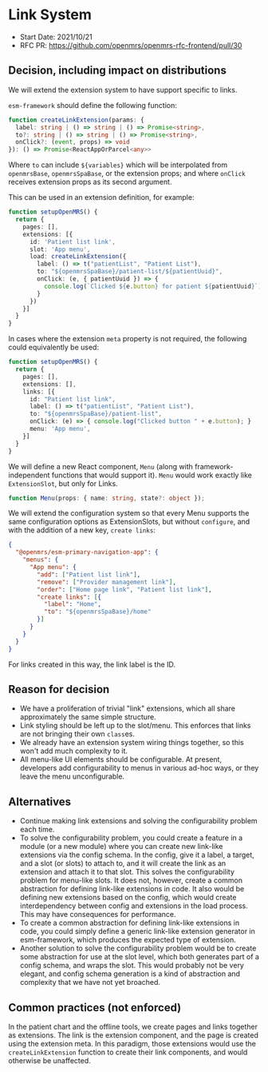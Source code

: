 # Link System
- Start Date: 2021/10/21
- RFC PR: https://github.com/openmrs/openmrs-rfc-frontend/pull/30

## Decision, including impact on distributions

We will extend the extension system to have support specific to links.

`esm-framework` should define the following function:

```ts
function createLinkExtension(params: {
  label: string | () => string | () => Promise<string>,
  to?: string | () => string | () => Promise<string>,
  onClick?: (event, props) => void
}): () => Promise<ReactAppOrParcel<any>>
```

Where `to` can include `${variables}` which will be interpolated from
`openmrsBase`, `openmrsSpaBase`, or the extension props; and where
`onClick` receives extension props as its second argument.

This can be used in an extension definition, for example:

```typescript
function setupOpenMRS() {
  return {
    pages: [],
    extensions: [{
      id: 'Patient list link',
      slot: 'App menu',
      load: createLinkExtension({
        label: () => t("patientList", "Patient List"),
        to: "${openmrsSpaBase}/patient-list/${patientUuid}",
        onClick: (e, { patientUuid }) => {
          console.log(`Clicked ${e.button} for patient ${patientUuid}`);
        }
      })
    }]
  }
}
```

In cases where the extension `meta` property is not required, the
following could equivalently be used:

```typescript
function setupOpenMRS() {
  return {
    pages: [],
    extensions: [],
    links: [{
      id: "Patient list link", 
      label: () => t("patientList", "Patient List"),
      to: "${openmrsSpaBase}/patient-list",
      onClick: (e) => { console.log("Clicked button " + e.button); }
      menu: 'App menu',
    }]
  }
}
```

We will define a new React component, `Menu` (along with
framework-independent functions that would support it). `Menu` would
work exactly like `ExtensionSlot`, but only for Links.

```typescript
function Menu(props: { name: string, state?: object });
```

We will extend the configuration system so that every Menu supports
the same configuration options as ExtensionSlots, but without `configure`, and
with the addition of a new key, `create links`:

```json
{
  "@openmrs/esm-primary-navigation-app": {
    "menus": {
      "App menu": {
        "add": ["Patient list link"],
        "remove": ["Provider management link"],
        "order": ["Home page link", "Patient list link"],
        "create links": [{
          "label": "Home",
          "to": "${openmrsSpaBase}/home"
        }]
      }
    }
  }
}
```

For links created in this way, the link label is the ID.

## Reason for decision

- We have a proliferation of trivial "link" extensions, which all share
  approximately the same simple structure.
- Link styling should be left up to the slot/menu. This enforces that
  links are not bringing their own `class`es.
- We already have an extension system wiring things together, so this
  won't add much complexity to it.
- All menu-like UI elements should be configurable. At present, developers
  add configurability to menus in various ad-hoc ways, or they leave the
  menu unconfigurable.

## Alternatives

- Continue making link extensions and solving the configurability problem
  each time.
- To solve the configurability problem, you could create a feature in
  a module (or a new module) where you can create new
  link-like extensions via the config schema. In the config, give it a
  label, a target, and a slot (or slots) to attach to, and it will create
  the link as an extension and attach it to that slot. This solves the
  configurability problem for menu-like slots. It does not, however,
  create a common abstraction for defining link-like extensions in code.
  It also would be defining new extensions based on the config, which
  would create interdependency between config and extensions in the load
  process. This may have consequences for performance.
- To create a common abstraction for defining link-like extensions in code,
  you could simply define a generic link-like extension generator in
  esm-framework, which produces the expected type of extension.
- Another solution to solve the configurability problem would be to create
  some abstraction for use at the slot level, which both generates part of a
  config schema, and wraps the slot. This would probably not be very elegant,
  and config schema generation is a kind of abstraction and complexity that
  we have not yet broached.

## Common practices (not enforced)

In the patient chart and the offline tools, we create pages and links together
as extensions. The link is the extension component, and the page is created
using the extension meta. In this paradigm, those extensions would use the
`createLinkExtension` function to create their link components, and would
otherwise be unaffected.
